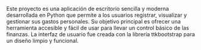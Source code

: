 Este proyecto es una aplicación de escritorio sencilla y moderna desarrollada en Python que permite a los usuarios registrar, visualizar y gestionar sus gastos personales. Su objetivo principal es ofrecer una herramienta accesible y fácil de usar para llevar un control básico de las finanzas. La interfaz de usuario fue creada con la librería ttkbootstrap para un diseño limpio y funcional.
